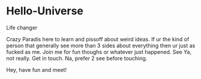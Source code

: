 # Hello-Universe
Life changer

Crazy Paradis here to learn and pissoff about weird ideas. If ur the kind of person that generally see more than 3 sides about everything then ur just as fucked as me. Join me for fun thoughs or whatever just happened. See Ya, not really. Get in touch. Na, prefer 2 see before touching. 

Hey, have fun and meet!
